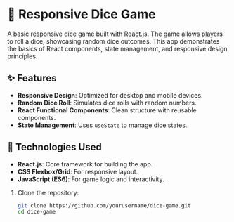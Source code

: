 # 🎲 Responsive Dice Game

A basic responsive dice game built with React.js. The game allows players to roll a dice, showcasing random dice outcomes. This app demonstrates the basics of React components, state management, and responsive design principles.

## ✨ Features

- **Responsive Design**: Optimized for desktop and mobile devices.
- **Random Dice Roll**: Simulates dice rolls with random numbers.
- **React Functional Components**: Clean structure with reusable components.
- **State Management**: Uses `useState` to manage dice states.

## 🚀 Technologies Used

- **React.js**: Core framework for building the app.
- **CSS Flexbox/Grid**: For responsive layout.
- **JavaScript (ES6)**: For game logic and interactivity.

1. Clone the repository:
   ```bash
   git clone https://github.com/yourusername/dice-game.git
   cd dice-game